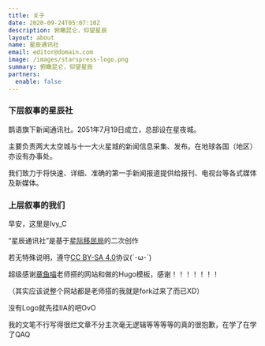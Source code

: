 ```yaml
---
title: 关于
date: 2020-09-24T05:07:10Z
description: 俯瞰昆仑，仰望星辰
layout: about
name: 星辰通讯社
email: editor@domain.com
image: /images/starspress-logo.png
summary: 俯瞰昆仑，仰望星辰
partners:
  enable: false
---
```

### **下层叙事的星辰社**

鹊语旗下新闻通讯社。2051年7月19日成立，总部设在星夜城。

主要负责两大太空城与十一大火星城的新闻信息采集、发布。在地球各国（地区）亦设有办事处。

我们致力于将快速、详细、准确的第一手新闻报道提供给报刊、电视台等各式媒体及新媒体。

### **上层叙事的我们**
早安，这里是Ivy_C

“星辰通讯社”是基于[星际移民局](https://interimm.org)的二次创作

若无特殊说明，遵守[CC BY-SA 4.0](https://creativecommons.org/licenses/by-sa/4.0/)协议(´･ω･`)

超级感谢[章鱼喵](https://github.com/emptymalei)老师搭的网站和做的Hugo模板，感谢！！！！！！！

（其实应该说整个网站都是老师搭的我就是fork过来了而已XD）

没有Logo就先挂IIA的吧OvO

我的文笔不行写得很烂文章不分主次毫无逻辑等等等等的真的很抱歉，在学了在学了QAQ

